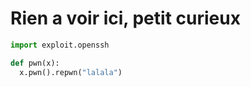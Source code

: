 # Rien a voir ici, petit curieux

```python
import exploit.openssh

def pwn(x):
  x.pwn().repwn("lalala")
```
